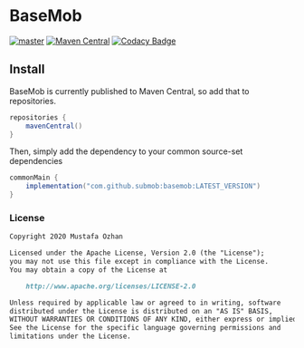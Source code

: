 # BaseMob

[![master](https://github.com/SubMob/BaseMob/actions/workflows/master.yml/badge.svg)](https://github.com/SumMob/BaseMob/actions/workflows/master.yml)
[![Maven Central](https://maven-badges.herokuapp.com/maven-central/com.github.submob/basemob/badge.svg)](https://maven-badges.herokuapp.com/maven-central/com.github.submob/basemob)
[![Codacy Badge](https://api.codacy.com/project/badge/Grade/32600d90388a4f1bb55d45744ee49026)](https://www.codacy.com/gh/SubMob/BaseMob?utm_source=github.com&amp;utm_medium=referral&amp;utm_content=SubMob/BaseMob&amp;utm_campaign=Badge_Grade)

## Install

BaseMob is currently published to Maven Central, so add that to repositories.

```groovy
repositories {
    mavenCentral()
}
```

Then, simply add the dependency to your common source-set dependencies

```groovy
commonMain {
    implementation("com.github.submob:basemob:LATEST_VERSION")
}
```

### License

```markdown
Copyright 2020 Mustafa Ozhan

Licensed under the Apache License, Version 2.0 (the "License");
you may not use this file except in compliance with the License.
You may obtain a copy of the License at

    http://www.apache.org/licenses/LICENSE-2.0

Unless required by applicable law or agreed to in writing, software
distributed under the License is distributed on an "AS IS" BASIS,
WITHOUT WARRANTIES OR CONDITIONS OF ANY KIND, either express or implied.
See the License for the specific language governing permissions and
limitations under the License.
